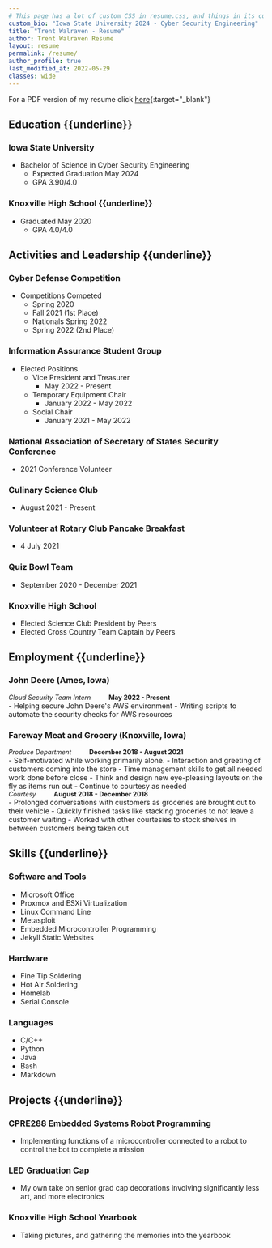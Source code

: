 ```yaml
---
# This page has a lot of custom CSS in resume.css, and things in its custom layout in resume.html
custom_bio: "Iowa State University 2024 - Cyber Security Engineering"
title: "Trent Walraven - Resume"
author: Trent Walraven Resume
layout: resume
permalink: /resume/
author_profile: true
last_modified_at: 2022-05-29
classes: wide
---
```


For a PDF version of my resume click [here](/assets/files/resume.pdf){:target="_blank"}

## Education {{underline}}

### **Iowa State University**

- Bachelor of Science in Cyber Security Engineering
  - Expected Graduation May 2024
  - GPA 3.90/4.0
  
### **Knoxville High School** {{underline}}

- Graduated May 2020
  - GPA 4.0/4.0

## Activities and Leadership {{underline}}

### Cyber Defense Competition

- Competitions Competed
  - Spring 2020
  - Fall 2021 (1st Place)
  - Nationals Spring 2022
  - Spring 2022 (2nd Place)

### Information Assurance Student Group

- Elected Positions
  - Vice President and Treasurer
    - May 2022 - Present
  - Temporary Equipment Chair
    - January 2022 - May 2022
  - Social Chair
    - January 2021 - May 2022

### National Association of Secretary of States Security Conference

- 2021 Conference Volunteer
  
### Culinary Science Club

- August 2021 - Present

### Volunteer at Rotary Club Pancake Breakfast

- 4 July 2021

### Quiz Bowl Team

- September 2020 - December 2021

### Knoxville High School

- Elected Science Club President by Peers
- Elected Cross Country Team Captain by Peers

## Employment {{underline}}

### John Deere (Ames, Iowa)

<p style="font-size: .9em; margin: 0;"><em>Cloud Security Team Intern</em>&nbsp;&nbsp;&nbsp;&nbsp;&nbsp;&nbsp;&nbsp;&nbsp;&nbsp;&nbsp;<strong>May 2022 - Present</strong></p>
- Helping secure John Deere's AWS environment
- Writing scripts to automate the security checks for AWS resources

### Fareway Meat and Grocery (Knoxville, Iowa)

<p style="font-size: .9em; margin: 0;"><em>Produce Department</em>&nbsp;&nbsp;&nbsp;&nbsp;&nbsp;&nbsp;&nbsp;&nbsp;&nbsp;&nbsp;<strong>December  2018 - August 2021</strong></p>
- Self-motivated while working primarily alone.
- Interaction and greeting of customers coming into the store
- Time management skills to get all needed work done before close
- Think and design new eye-pleasing layouts on the fly as items run out
- Continue to courtesy as needed

<p style="font-size: .9em; margin: 0;"><em>Courtesy</em>&nbsp;&nbsp;&nbsp;&nbsp;&nbsp;&nbsp;&nbsp;&nbsp;&nbsp;&nbsp;<strong>August 2018 - December 2018</strong></p>
- Prolonged conversations with customers as groceries are brought out to their vehicle
- Quickly finished tasks like stacking groceries to not leave a customer waiting
-  Worked with other courtesies to stock shelves in between customers being taken out

## Skills {{underline}}

<div class="row">
  <div class="column3">
    <h3 id="software-and-tools">Software and Tools</h3>
    <ul>
      <li>Microsoft Office</li>
      <li>Proxmox and ESXi Virtualization</li>
      <li>Linux Command Line</li>
      <li>Metasploit</li>
      <li>Embedded Microcontroller Programming</li>
      <li>Jekyll Static Websites</li>
    </ul>
  </div>
  <div class="column3">
    <h3 id="hardware">Hardware</h3>
    <ul>
      <li>Fine Tip Soldering</li>
      <li>Hot Air Soldering</li>
      <li>Homelab</li>
      <li>Serial Console</li>
    </ul>
  </div>
  <div class="column3">
    <h3 id="languages">Languages</h3>
    <ul>
      <li>C/C++</li>
      <li>Python</li>
      <li>Java</li>
      <li>Bash</li>
      <li>Markdown</li>
    </ul>
  </div>
</div>

## Projects {{underline}}

### CPRE288 Embedded Systems Robot Programming

- Implementing functions of a microcontroller connected to a robot to control the bot to complete a mission 

### LED Graduation Cap

- My own take on senior grad cap decorations involving significantly less art, and more electronics
  
### Knoxville High School Yearbook

- Taking pictures, and gathering the memories into the yearbook
